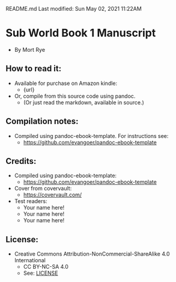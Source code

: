 README.md
Last modified: Sun May 02, 2021  11:22AM

# Sub World Book 1 Manuscript
* By Mort Rye


## How to read it:
* Available for purchase on Amazon kindle:
	* {url}
* Or, compile from this source code using pandoc.
	* (Or just read the markdown, available in source.) 


## Compilation notes:
* Compiled using pandoc-ebook-template. For instructions see:
	* https://github.com/evangoer/pandoc-ebook-template


## Credits:
* Compiled using pandoc-ebook-template:
	* https://github.com/evangoer/pandoc-ebook-template
* Cover from covervault:
	* https://covervault.com/
* Test readers:
	* Your name here!
	* Your name here!
	* Your name here!


## License:
* Creative Commons Attribution-NonCommercial-ShareAlike 4.0 International
	* CC BY-NC-SA 4.0
	* See: [LICENSE](./LICENSE)


